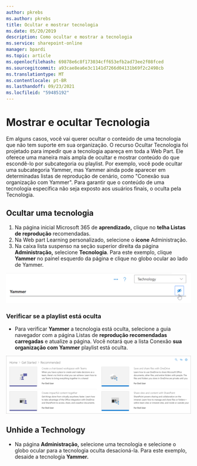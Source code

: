 ```yaml
---
author: pkrebs
ms.author: pkrebs
title: Ocultar e mostrar tecnologia
ms.date: 05/20/2019
description: Como ocultar e mostrar a tecnologia
ms.service: sharepoint-online
manager: bpardi
ms.topic: article
ms.openlocfilehash: 69878e6c8f173034cff653efb2ad73ee2f08fced
ms.sourcegitcommit: a93cae8ea6e3c1141d7266d04131b69f2c2498cb
ms.translationtype: MT
ms.contentlocale: pt-BR
ms.lasthandoff: 09/23/2021
ms.locfileid: "59485192"
---
```

# <a name="hide-and-show-technology"></a>Mostrar e ocultar Tecnologia

Em alguns casos, você vai querer ocultar o conteúdo de uma tecnologia que não tem suporte em sua organização. O recurso Ocultar Tecnologia foi projetado para impedir que a tecnologia apareça em toda a Web Part. Ele oferece uma maneira mais ampla de ocultar e mostrar conteúdo do que escondê-lo por subcategoria ou playlist. Por exemplo, você pode ocultar uma subcategoria Yammer, mas Yammer ainda pode aparecer em determinadas listas de reprodução de cenário, como "Conexão sua organização com Yammer". Para garantir que o conteúdo de uma tecnologia específica não seja exposto aos usuários finais, o oculta pela Tecnologia. 

## <a name="hide-a-technology"></a>Ocultar uma tecnologia

1. Na página inicial Microsoft 365 de **aprendizado,** clique no **telha Listas de reprodução** recomendadas.
2. Na Web part Learning personalizado, selecione o **ícone** Administração.
3. Na caixa lista suspenso na seção superior direita da página **Administração,** selecione **Tecnologia**.
Para este exemplo, clique **Yammer** no painel esquerdo da página e clique no globo ocular ao lado de Yammer.  

![Ocultar tecnologia](media/cg-hidetech.png)

### <a name="verify-the-playlist-is-hidden"></a>Verificar se a playlist está oculta
- Para verificar **Yammer** a tecnologia está oculta, selecione a guia navegador com a página Listas de **reprodução recomendadas carregadas** e atualize a página. Você notará que a lista Conexão **sua organização com Yammer** playlist está oculta. 

![Ocultar atualização de tecnologia](media/cg-hidetechrefresh.png)

## <a name="unhide-a-technology"></a>Unhide a Technology

- Na página **Administração,** selecione uma tecnologia e selecione o globo ocular para a tecnologia oculta desacioná-la. Para este exemplo, desaide a tecnologia **Yammer.** 
